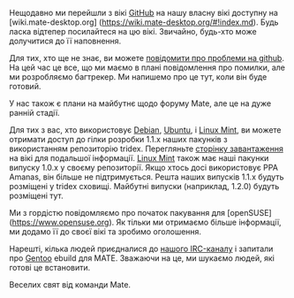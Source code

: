 <!--
.. link:
.. description:
.. tags: Debian,Ubuntu,Linux Mint,openSUSE,Gentoo
.. date: 2011-12-24 21:58:49
.. title: Нова вікі та інша інформація
.. slug: 2011-12-24-new-wiki-and-new-distributions-supported
.. author: Steve Zesch
-->

Нещодавно ми перейшли з вікі [GitHub](https://github.com/) на нашу власну вікі
доступну на [wiki.mate-desktop.org] (https://wiki.mate-desktop.org/#!index.md). Будь ласка
відтепер посилайтеся на цю вікі. Звичайно, будь-хто може долучитися до її наповнення.

Для тих, хто ще не знає, ви можете
[повідомити про проблеми на github](https://github.com/mate-desktop/). На цей час
це все, що ми маємо в плані повідомлення про помилки, але ми розробляємо багтрекер.
Ми напишемо про це тут, коли він буде готовий.

У нас також є плани на майбутнє щодо форуму Mate, але це на дуже ранній стадії.

Для тих з вас, хто використовує [Debian](https://www.debian.org/), [Ubuntu](https://www.ubuntu.com),
і [Linux Mint](https://www.linuxmint.com), ви можете отримати доступ до гілки розробки 1.1.x
наших пакунків з використанням репозиторію tridex. Перегляньте [сторінку завантаження](https://wiki.mate-desktop.org/#!pages/download.md)
на вікі для подальшої інформації. [Linux Mint](https://www.linuxmint.com) також має наші
пакунки випуску 1.0.x у своєму репозиторії. Якщо хтось досі використовує PPA Amanas,
він більше не підтримується. Решта наших випусків 1.1.x будуть розміщені у tridex сховищі. Майбутні випуски (наприклад, 1.2.0) будуть розміщені тут.  

Ми з гордістю повідомляємо про початок пакування для [openSUSE] (https://www.opensuse.org).
Як тільки ми отримаємо більше інформації, ми додамо її до своєї вікі та зробимо оголошення.

Нарешті, кілька людей приєдналися до [нашого IRC-каналу](https://web.libera.chat/?#mate)
і запитали про [Gentoo](https://www.gentoo.org) ebuild для MATE. Зважаючи на це,
ми шукаємо людей, які готові це встановити.

Веселих свят від команди Mate.

